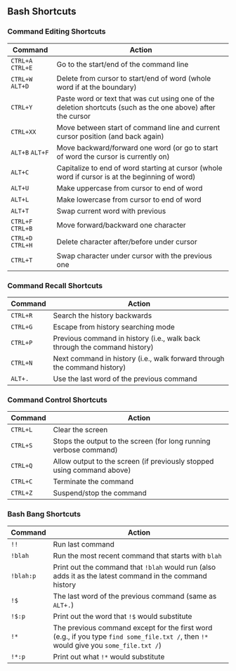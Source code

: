 ## Bash Shortcuts
### Command Editing Shortcuts

| Command           | Action                                                                                                       |
| ----------------- | ------------------------------------------------------------------------------------------------------------ |
| `CTRL+A` `CTRL+E` | Go to the start/end of the command line                                                                      |
| `CTRL+W` `ALT+D`  | Delete from cursor to start/end of word (whole word if at the boundary)                                      |
| `CTRL+Y`          | Paste word or text that was cut using one of the deletion shortcuts (such as the one above) after the cursor |
| `CTRL+XX`         | Move between start of command line and current cursor position (and back again)                              |
| `ALT+B` `ALT+F`    | Move backward/forward one word (or go to start of word the cursor is currently on)                           |
| `ALT+C`           | Capitalize to end of word starting at cursor (whole word if cursor is at the beginning of word)              |
| `ALT+U`           | Make uppercase from cursor to end of word                                                                    |
| `ALT+L`           | Make lowercase from cursor to end of word                                                                    |
| `ALT+T`           | Swap current word with previous                                                                              |
| `CTRL+F` `CTRL+B`  | Move forward/backward one character                                                                          |
| `CTRL+D` `CTRL+H`  | Delete character after/before under cursor                                                                   |
| `CTRL+T`          | Swap character under cursor with the previous one                                                            |

### Command Recall Shortcuts
| Command  | Action                                                                    |
| -------- | ------------------------------------------------------------------------- |
| `CTRL+R` | Search the history backwards                                              |
| `CTRL+G` | Escape from history searching mode                                        |
| `CTRL+P` | Previous command in history (i.e., walk back through the command history) |
| `CTRL+N` | Next command in history (i.e., walk forward through the command history)  |
| `ALT+.`  | Use the last word of the previous command                                 |

### Command Control Shortcuts
| Command  | Action                                                                 |
| -------- | ---------------------------------------------------------------------- |
| `CTRL+L` | Clear the screen                                                       |
| `CTRL+S` | Stops the output to the screen (for long running verbose command)      |
| `CTRL+Q` | Allow output to the screen (if previously stopped using command above) |
| `CTRL+C` | Terminate the command                                                  |
| `CTRL+Z` | Suspend/stop the command                                               |

### Bash Bang Shortcuts
| Command   | Action                                                                                                                                |
| --------- | ------------------------------------------------------------------------------------------------------------------------------------- |
| `!!`      | Run last command                                                                                                                      |
| `!blah`   | Run the most recent command that starts with `blah`                                                                                   |
| `!blah:p` | Print out the command that `!blah` would run (also adds it as the latest command in the command history                               |
| `!$`      | The last word of the previous command (same as `ALT+.`)                                                                               |
| `!$:p`    | Print out the word that `!$` would substitute                                                                                         |
| `!*`      | The previous command except for the first word (e.g., if you type `find some_file.txt /`, then `!*` would give you `some_file.txt /`) |
| `!*:p`    | Print out what `!*` would substitute                                                                                                                                      |
